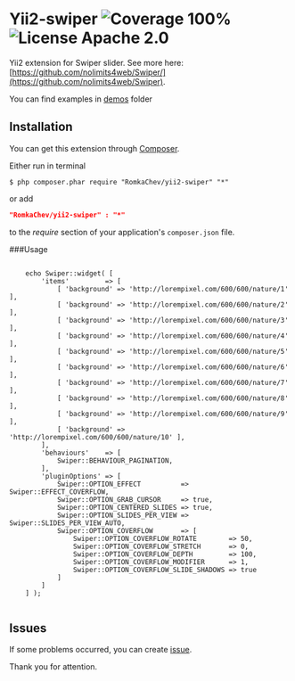 # Yii2-swiper ![Coverage 100%](https://img.shields.io/badge/coverage-100%25-green.svg?style=flat) ![License Apache 2.0](https://img.shields.io/badge/license-Apache%202-blue.svg?style=flat)

Yii2 extension for Swiper slider. See more here: [https://github.com/nolimits4web/Swiper/](https://github.com/nolimits4web/Swiper).

You can find examples in [demos](https://github.com/RomkaChev/yii2-swiper/tree/master/demos) folder

## Installation
 
You can get this extension through [Composer](https://getcomposer.org/download/).
 
Either run in terminal
 
```Shell
$ php composer.phar require "RomkaChev/yii2-swiper" "*"
```
 
or add
 
```JSON
"RomkaChev/yii2-swiper" : "*"
```
 
to the *require* section of your application's ```composer.json``` file.
    
###Usage

~~~

    echo Swiper::widget( [
        'items'         => [
            [ 'background' => 'http://lorempixel.com/600/600/nature/1' ],
            [ 'background' => 'http://lorempixel.com/600/600/nature/2' ],
            [ 'background' => 'http://lorempixel.com/600/600/nature/3' ],
            [ 'background' => 'http://lorempixel.com/600/600/nature/4' ],
            [ 'background' => 'http://lorempixel.com/600/600/nature/5' ],
            [ 'background' => 'http://lorempixel.com/600/600/nature/6' ],
            [ 'background' => 'http://lorempixel.com/600/600/nature/7' ],
            [ 'background' => 'http://lorempixel.com/600/600/nature/8' ],
            [ 'background' => 'http://lorempixel.com/600/600/nature/9' ],
            [ 'background' => 'http://lorempixel.com/600/600/nature/10' ],
        ],
        'behaviours'    => [
            Swiper::BEHAVIOUR_PAGINATION,
        ],
        'pluginOptions' => [
            Swiper::OPTION_EFFECT          => Swiper::EFFECT_COVERFLOW,
            Swiper::OPTION_GRAB_CURSOR     => true,
            Swiper::OPTION_CENTERED_SLIDES => true,
            Swiper::OPTION_SLIDES_PER_VIEW => Swiper::SLIDES_PER_VIEW_AUTO,
            Swiper::OPTION_COVERFLOW       => [
                Swiper::OPTION_COVERFLOW_ROTATE        => 50,
                Swiper::OPTION_COVERFLOW_STRETCH       => 0,
                Swiper::OPTION_COVERFLOW_DEPTH         => 100,
                Swiper::OPTION_COVERFLOW_MODIFIER      => 1,
                Swiper::OPTION_COVERFLOW_SLIDE_SHADOWS => true
            ]
        ]
    ] );
    
~~~

## Issues

If some problems occurred, you can create [issue](https://github.com/RomkaChev/yii2-swiper/issues).

Thank you for attention.